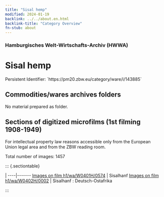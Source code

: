 ```yaml
---
title: "Sisal hemp"
modified: 2024-01-19
backlink: ../../about.en.html
backlink-title: "Category Overview"
fn-stub: about
---
```


### Hamburgisches Welt-Wirtschafts-Archiv (HWWA)

# Sisal hemp

<div class="hint">Persistent Identifier: `https://pm20.zbw.eu/category/ware/i/143885`</div>







## Commodities/wares archives folders





No material prepared as folder.



<a id="filmsections" />

## Sections of digitized microfilms (1st filming 1908-1949)

<p>For intellectual property law reasons accessible only from the European Union legal area and from the ZBW reading room.</p>



<p>Total number of images: 1457</p>




::: {.sectiontable}

 | 
----|-------
<a class="btn" href="https://pm20.zbw.eu/film/h1/wa/W0401H/0574" rel="nofollow">Images on film h1/wa/W0401H/0574</a> | Sisalhanf
<a class="btn" href="https://pm20.zbw.eu/film/h1/wa/W0402H/0002" rel="nofollow">Images on film h1/wa/W0402H/0002</a> | Sisalhanf : Deutsch-Ostafrika


:::
















